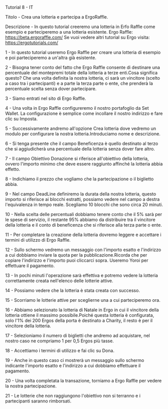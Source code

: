 Tutorial 8 - IT

Titolo - Crea una lotteria e partecipa a ErgoRaffle.

Descrizione - In questo tutorial creeremo una lotteria in Erfo Raffle come esempio e parteciperemo a una lotteria esistente. Ergo Raffle: https://beta.ergoraffle.com/ Se vuoi vedere altri tutorial su Ergo visita: https://ergotutorials.com/

1 - In questo tutorial useremo Ergo Raffle per creare una lotteria di esempio e poi parteciperemo a un'altra già esistente.

2 - Bisogna tener conto del fatto che Ergo Raffle consente di destinare una percentuale del montepremi totale della lotteria a terze enti.Cosa significa questo? Che una volta definita la nostra lotteria, ci sarà un vincitore (scelto a caso tra i partecipanti) e a parte la terza parte o ente, che prenderà la percentuale scelta senza dover partecipare.

3 - Siamo entrati nel sito di Ergo Raffle.

4 - Una volta in Ergo Raffle configureremo il nostro portafoglio da Set Wallet. La configurazione è semplice come incollare il nostro indirizzo e fare clic su Imposta.

5 - Successivamente andremo all'opzione Crea lotteria dove vedremo un modulo per configurare la nostra lotteria.Introduciamo nome e descrizione.

6 - Si tenga presente che il campo Beneficenza è quello destinato al terzo che si aggiudicherà una percentuale della lotteria senza dover fare altro.

7 - Il campo Obiettivo Donazione si riferisce all'obiettivo della lotteria, ovvero l'importo minimo che deve essere raggiunto affinché la lotteria abbia effetto.

8 - Indichiamo il prezzo che vogliamo che la partecipazione o il biglietto abbia.

9 - Nel campo DeadLine definiremo la durata della nostra lotteria, questo importo si riferisce ai blocchi estratti, possiamo vedere nel campo a destra l'equivalenza in tempo reale. Scegliamo 10 blocchi che sono circa 20 minuti.

10 - Nella scelta delle percentuali dobbiamo tenere conto che il 5% sarà per le spese di servizio, il restante 95% abbiamo da distribuire tra il vincitore della lotteria e il conto di beneficenza che si riferisce alla terza parte o ente.

11 - Per completare la creazione della lotteria dovremo leggere e accettare i termini di utilizzo di Ergo Raffle.

12 - Sullo schermo vedremo un messaggio con l'importo esatto e l'indirizzo a cui dobbiamo inviare la quota per la pubblicazione.Ricorda che per copiare l'indirizzo e l'importo puoi cliccarci sopra. Useremo Yoroi per effettuare il pagamento.

13 - In pochi minuti l'operazione sarà effettiva e potremo vedere la lotteria correttamente creata nell'elenco delle lotterie attive.

14 - Possiamo vedere che la lotteria è stata creata con successo.

15 - Scorriamo le lotterie attive per sceglierne una a cui parteciperemo ora.

16 - Abbiamo selezionato la lotteria di Natale in Ergo in cui il vincitore della lotteria ottiene il massimo possibile.Poiché questa lotteria è configurata, solo l'1% dei 200 Ergos della porta è destinato a Charity, il resto è per il vincitore della lotteria.

17 - Selezioniamo il numero di biglietti che andremo ad acquistare, nel nostro caso ne compriamo 1 per 0,5 Ergos più tasse.

18 - Accettiamo i termini di utilizzo e fai clic su Dona.

19 - Anche in questo caso ci mostrerà un messaggio sullo schermo indicante l'importo esatto e l'indirizzo a cui dobbiamo effettuare il pagamento.

20 - Una volta completata la transazione, torniamo a Ergo Raffle per vedere la nostra partecipazione.

21 - Le lotterie che non raggiungono l'obiettivo non si terranno e i partecipanti saranno rimborsati.